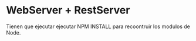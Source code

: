 # WebServer + RestServer

Tienen que ejecutar ejecutar NPM INSTALL para recoontruir los modulos de Node.
